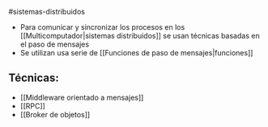 #sistemas-distribuidos 

- Para comunicar y sincronizar los procesos en los [[Multicomputador|sistemas distribuidos]] se usan técnicas basadas en el paso de mensajes
- Se utilizan usa serie de [[Funciones de paso de mensajes|funciones]]

## Técnicas:

- [[Middleware orientado a mensajes]]
- [[RPC]]
- [[Broker de objetos]]

